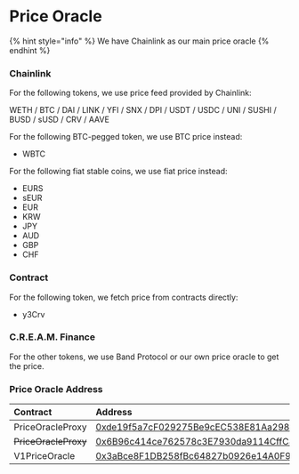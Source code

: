# Price Oracle

{% hint style="info" %}
We have Chainlink as our main price oracle
{% endhint %}

### Chainlink

For the following tokens, we use price feed provided by Chainlink:

WETH / BTC / DAI / LINK / YFI / SNX / DPI / USDT / USDC / UNI / SUSHI / BUSD / sUSD / CRV / AAVE

For the following BTC-pegged token, we use BTC price instead:

* WBTC

For the following fiat stable coins, we use fiat price instead:

* EURS
* sEUR
* EUR
* KRW
* JPY
* AUD
* GBP
* CHF

### Contract

For the following token, we fetch price from contracts directly:

* y3Crv

### C.R.E.A.M. Finance

For the other tokens, we use Band Protocol or our own price oracle to get the price.

### Price Oracle Address

| Contract | Address |
| :--- | :--- |
| PriceOracleProxy | [0xde19f5a7cF029275Be9cEC538E81Aa298E297266](https://etherscan.io/address/0xde19f5a7cF029275Be9cEC538E81Aa298E297266) |
| ~~PriceOracleProxy~~ | [0x6B96c414ce762578c3E7930da9114CffC88704Cb](https://etherscan.io/address/0x6b96c414ce762578c3e7930da9114cffc88704cb) |
| V1PriceOracle | [0x3aBce8F1DB258fBc64827b0926e14A0F90525CF7](https://etherscan.io/address/0x3abce8f1db258fbc64827b0926e14a0f90525cf7) |

